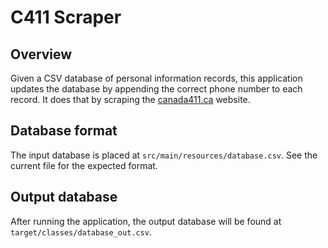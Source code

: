 # C411 Scraper

## Overview
Given a CSV database of personal information records, this application updates the database by appending the correct phone number to each record. It does that by scraping the [canada411.ca](https://www.canada411.ca/) website.

## Database format
The input database is placed at `src/main/resources/database.csv`. See the current file for the expected format.

## Output database
After running the application, the output database will be found at `target/classes/database_out.csv`.
